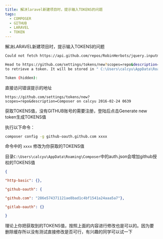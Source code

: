 ```yaml
---
title: 解决laravel新建项目时，提示输入TOKENS的问题
tags:
  - COMPOSER
  - GITHUB
  - LARAVEL
  - TOKEN
---
```


解决LARAVEL新建项目时，提示输入TOKENS的问题


``` bash
Could not fetch https://api.github.com/repos/RobinHerbots/jquery.inputmask/commits/b8f06eef3ccf9b8009607f30d47f66133670afc2, please create a GitHub OAuth token to go over the API rate limit

Head to https://github.com/settings/tokens/new?scopes=repo&description=Composer on calcyu 2016-02-24 0639
to retrieve a token. It will be stored in " C:\Users\calcyu\AppData\Roaming\Composer\auth.json" for future use by Composer.

Token (hidden):
```
直接访问错误提示的地址
```
https://github.com/settings/tokens/new?scopes=repo&description=Composer on calcyu 2016-02-24 0639
```
获取TOKENS值，没有GITHUB账号的需要注册，登陆后点击Generate new token生成TOKENS值

执行以下命令：
``` bash
composer config -g github-oauth.github.com xxxx
```
命令中的 ```xxxx``` 修改为你获取的TOKENS值


目录```C:\Users\calcyu\AppData\Roaming\Composer```中的auth.json会增加github授权的TOKENS值

``` json
{

"http-basic": {},

"github-oauth": {

"github.com": "286e574371121ae8bad1c4bf1541a24aaa5a7"},

"gitlab-oauth": {}

}
```
理论上你把获取到的TOKENS值，按照上面的内容进行修改也是可以的。因为要删除缓存所以没有测试直接修改是否可行，有兴趣的同学可以试一下